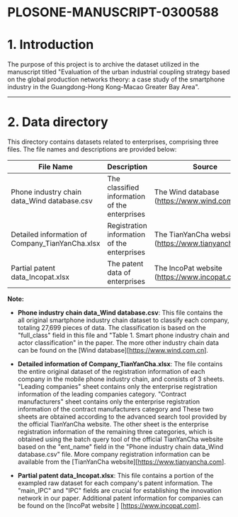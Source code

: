 # PLOSONE-MANUSCRIPT-0300588
# 1. Introduction
The purpose of this project is to archive the dataset utilized in the manuscript titled "Evaluation of the urban industrial coupling strategy based on the global production networks theory: a case study of the smartphone industry in the Guangdong-Hong Kong-Macao Greater Bay Area".

------

# 2. Data directory
This directory contains datasets related to enterprises, comprising three files. The file names and descriptions are provided below:

| File Name                                       | Description                                     | Source                                              |
| ----------------------------------------------- | ----------------------------------------------- | --------------------------------------------------- |
| Phone industry chain data_Wind database.csv     | The classified information of the enterprises   | The Wind database (https://www.wind.com.cn)         |
| Detailed information of Company_TianYanCha.xlsx | Registration information of the enterprises | The TianYanCha website (https://www.tianyancha.com) |
| Partial patent data_Incopat.xlsx                | The patent data of enterprises                  | The IncoPat website (https://www.incopat.com)       |

**Note:**

- **Phone industry chain data_Wind database.csv**: This file contains the all original smartphone industry chain dataset to classify each company, totaling 27,699 pieces of data. The classification is based on the "full_class" field  in this file and "Table 1. Smart phone industry chain and actor classification" in the paper. The more other industry chain data can be found on the [Wind database][https://www.wind.com.cn].

- **Detailed information of Company_TianYanCha.xlsx**: The file contains the entire original dataset of the registration information of each company in the mobile phone industry chain, and consists of 3 sheets. "Leading companies" sheet contains only the enterprise registration information of the leading  companies category. "Contract manufacturers" sheet contains only the enterprise registration information of the contract manufacturers category and These two sheets are obtained according to the advanced search tool provided by the official TianYanCha website. The other sheet is the enterprise registration information of the remaining three categories, which is obtained using the batch query tool of the official TianYanCha website based on the "ent_name" field in the "Phone industry chain data_Wind database.csv" file. More company registration information can be available from the [TianYanCha website][https://www.tianyancha.com].

- **Partial patent data_Incopat.xlsx**: This file contains a portion of the exampled raw dataset for each company's patent information. The "main_IPC" and "IPC" fields are crucial for establishing the innovation network in our paper. Additional patent information for companies can be found on the [IncoPat website ] [https://www.incopat.com].
